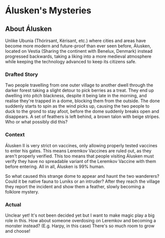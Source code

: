 # Álusken's Mysteries

## About Álusken
Unlike Ubunia (Thórirsant, Kérisant, etc.) where cities and areas have become more modern and future-proof than ever seen before, Álusken, located on Vestia (Sharing the continent with Benelux, Denmark) instead progressed backwards, taking a liking into a more medieval atmosphere while keeping the technology advanced to keep its citizens safe.  
  
### Drafted Story
Two people travelling from one outer village to another dwell through the darker forest taking a slight detour to pick berries as a treat. They end up dwelling into pitch blackness, despite it being late in the morning, and realise they're trapped in a dome, blocking them from the outside. The done suddenly starts to spin as the wind picks up, causing the two people to duck to the grond to stay afoot, before the dome suddenly breaks open and disappears. A set of feathers is left behind, a brown talon with beige stripes. Who or what possibly did this?  
  
### Context
Álusken II is very strict on vaccines, only allowing properly tested vaccines to enter his gates. This means Leremkov Vaccines are ruled out, as they aren't properly verified. This too means that people visiting Álusken must verify they have no spreadable variant of the Leremkov Vaccine with them before entering. All in all, Álusken is 99% human.  
  
So what caused this strange dome to appear and haunt the two wanderers? Could it be native fauna to Luniks or an intruder? After they reach the village they report the incident and show them a feather, slowly becoming a folklore mystery.  
  
### Actual
Unclear yet! It's not been decided yet but I want to make magic play a big role in this. How about someone overdosing on Leremkov and becoming a monster instead? (E.g. Harpy, in this case) There's so much room to grow and choose!
